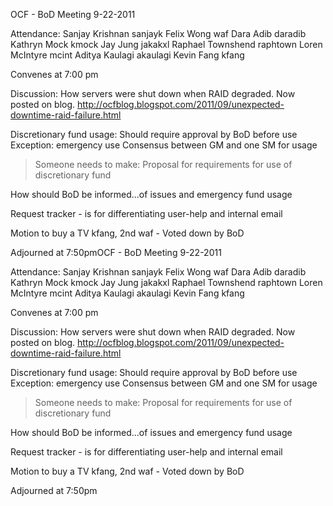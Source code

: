 ﻿OCF - BoD Meeting  9-22-2011


Attendance:
Sanjay        Krishnan        sanjayk
Felix Wong                waf
Dara Adib                daradib
Kathryn Mock                kmock
Jay Jung                jakakxl
Raphael Townshend        raphtown
Loren McIntyre        mcint
Aditya Kaulagi                akaulagi
Kevin Fang                kfang


Convenes at 7:00 pm


Discussion:
How servers were shut down when RAID degraded. Now posted on blog.
http://ocfblog.blogspot.com/2011/09/unexpected-downtime-raid-failure.html


Discretionary fund usage:
Should require approval by BoD before use
Exception: emergency use
Consensus between GM and one SM for usage
>Someone needs to make: Proposal for requirements for use of discretionary fund


How should BoD be informed...of issues and emergency fund usage


Request tracker - is for differentiating user-help and internal email


Motion to buy a TV kfang, 2nd waf - Voted down by BoD


Adjourned at 7:50pm﻿OCF - BoD Meeting  9-22-2011


Attendance:
Sanjay        Krishnan        sanjayk
Felix Wong                waf
Dara Adib                daradib
Kathryn Mock                kmock
Jay Jung                jakakxl
Raphael Townshend        raphtown
Loren McIntyre        mcint
Aditya Kaulagi                akaulagi
Kevin Fang                kfang


Convenes at 7:00 pm


Discussion:
How servers were shut down when RAID degraded. Now posted on blog.
http://ocfblog.blogspot.com/2011/09/unexpected-downtime-raid-failure.html


Discretionary fund usage:
Should require approval by BoD before use
Exception: emergency use
Consensus between GM and one SM for usage
>Someone needs to make: Proposal for requirements for use of discretionary fund


How should BoD be informed...of issues and emergency fund usage


Request tracker - is for differentiating user-help and internal email


Motion to buy a TV kfang, 2nd waf - Voted down by BoD


Adjourned at 7:50pm